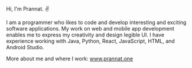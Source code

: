 Hi, I'm Prannat. :v:

I am a programmer who likes to code and develop interesting and exciting software applications. 
My work on web and mobile app development enables me to express my creativity and design legible UI. 
I have experience working with Java, Python, React, JavaScript, HTML, and Android Studio.

More about me and where I work: www.prannat.one
